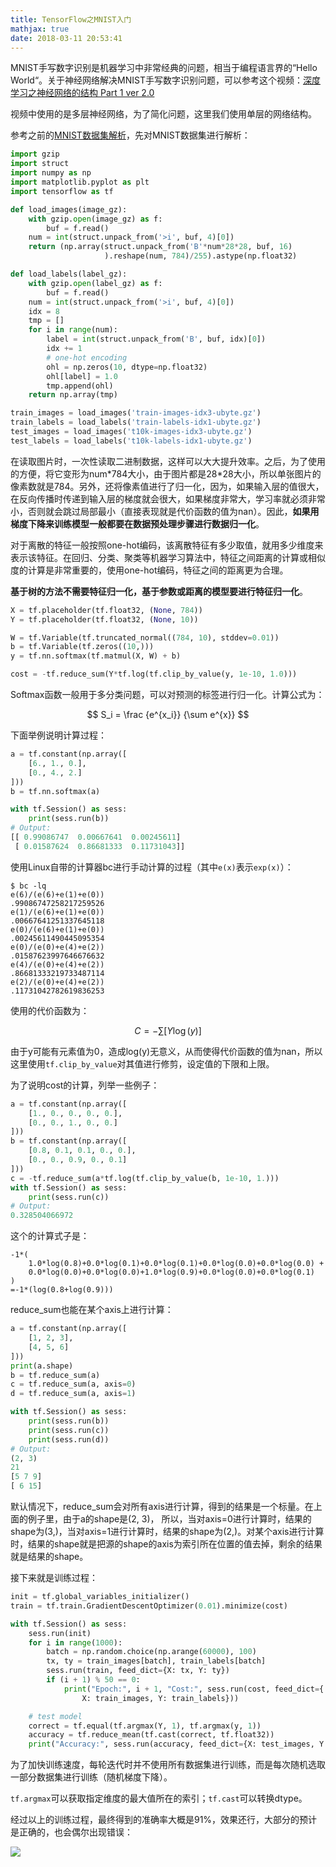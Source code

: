 ```yaml
---
title: TensorFlow之MNIST入门
mathjax: true
date: 2018-03-11 20:53:41
---
```



MNIST手写数字识别是机器学习中非常经典的问题，相当于编程语言界的“Hello World“。关于神经网络解决MNIST手写数字识别问题，可以参考这个视频：[深度学习之神经网络的结构 Part 1 ver 2.0](https://www.bilibili.com/video/av15532370/)

视频中使用的是多层神经网络，为了简化问题，这里我们使用单层的网络结构。

参考之前的[MNIST数据集解析](201803080.html)，先对MNIST数据集进行解析：

<!-- more -->

``` Python
import gzip
import struct
import numpy as np
import matplotlib.pyplot as plt
import tensorflow as tf

def load_images(image_gz):
    with gzip.open(image_gz) as f:
        buf = f.read()
    num = int(struct.unpack_from('>i', buf, 4)[0])
    return (np.array(struct.unpack_from('B'*num*28*28, buf, 16)
                     ).reshape(num, 784)/255).astype(np.float32)

def load_labels(label_gz):
    with gzip.open(label_gz) as f:
        buf = f.read()
    num = int(struct.unpack_from('>i', buf, 4)[0])
    idx = 8
    tmp = []
    for i in range(num):
        label = int(struct.unpack_from('B', buf, idx)[0])
        idx += 1
        # one-hot encoding
        ohl = np.zeros(10, dtype=np.float32)
        ohl[label] = 1.0
        tmp.append(ohl)
    return np.array(tmp)

train_images = load_images('train-images-idx3-ubyte.gz')
train_labels = load_labels('train-labels-idx1-ubyte.gz')
test_images = load_images('t10k-images-idx3-ubyte.gz')
test_labels = load_labels('t10k-labels-idx1-ubyte.gz')
```

在读取图片时，一次性读取二进制数据，这样可以大大提升效率。之后，为了使用的方便，将它变形为num\*784大小，由于图片都是28\*28大小，所以单张图片的像素数就是784。另外，还将像素值进行了归一化，因为，如果输入层的值很大，在反向传播时传递到输入层的梯度就会很大，如果梯度非常大，学习率就必须非常小，否则就会跳过局部最小（直接表现就是代价函数的值为nan）。因此，**如果用梯度下降来训练模型一般都要在数据预处理步骤进行数据归一化**。

对于离散的特征一般按照one-hot编码，该离散特征有多少取值，就用多少维度来表示该特征。在回归、分类、聚类等机器学习算法中，特征之间距离的计算或相似度的计算是非常重要的，使用one-hot编码，特征之间的距离更为合理。

**基于树的方法不需要特征归一化，基于参数或距离的模型要进行特征归一化**。

``` Python
X = tf.placeholder(tf.float32, (None, 784))
Y = tf.placeholder(tf.float32, (None, 10))

W = tf.Variable(tf.truncated_normal((784, 10), stddev=0.01))
b = tf.Variable(tf.zeros((10,)))
y = tf.nn.softmax(tf.matmul(X, W) + b)

cost = -tf.reduce_sum(Y*tf.log(tf.clip_by_value(y, 1e-10, 1.0)))
```

Softmax函数一般用于多分类问题，可以对预测的标签进行归一化。计算公式为：

$$ S_i = \frac {e^{x_i}} {\sum e^{x}} $$

下面举例说明计算过程：

``` Python
a = tf.constant(np.array([
    [6., 1., 0.],
    [0., 4., 2.]
]))
b = tf.nn.softmax(a)

with tf.Session() as sess:
    print(sess.run(b))
# Output:
[[ 0.99086747  0.00667641  0.00245611]
 [ 0.01587624  0.86681333  0.11731043]]
```

使用Linux自带的计算器bc进行手动计算的过程（其中`e(x)`表示`exp(x)`）：

```
$ bc -lq
e(6)/(e(6)+e(1)+e(0))
.99086747258217259526
e(1)/(e(6)+e(1)+e(0))
.00667641251337645118
e(0)/(e(6)+e(1)+e(0))
.00245611490445095354
e(0)/(e(0)+e(4)+e(2))
.01587623997646676632
e(4)/(e(0)+e(4)+e(2))
.86681333219733487114
e(2)/(e(0)+e(4)+e(2))
.11731042782619836253
```

使用的代价函数为：

$$ C = -\sum [Y\log(y)] $$

由于y可能有元素值为0，造成log(y)无意义，从而使得代价函数的值为nan，所以这里使用`tf.clip_by_value`对其值进行修剪，设定值的下限和上限。

为了说明cost的计算，列举一些例子：

``` Python
a = tf.constant(np.array([
    [1., 0., 0., 0., 0.],
    [0., 0., 1., 0., 0.]
]))
b = tf.constant(np.array([
    [0.8, 0.1, 0.1, 0., 0.],
    [0., 0., 0.9, 0., 0.1]
]))
c = -tf.reduce_sum(a*tf.log(tf.clip_by_value(b, 1e-10, 1.)))
with tf.Session() as sess:
    print(sess.run(c))
# Output:
0.328504066972
```

这个的计算式子是：

```
-1*(
    1.0*log(0.8)+0.0*log(0.1)+0.0*log(0.1)+0.0*log(0.0)+0.0*log(0.0) +
    0.0*log(0.0)+0.0*log(0.0)+1.0*log(0.9)+0.0*log(0.0)+0.0*log(0.1)
)
=-1*(log(0.8+log(0.9)))
```

reduce_sum也能在某个axis上进行计算：

``` Python
a = tf.constant(np.array([
    [1, 2, 3],
    [4, 5, 6]
]))
print(a.shape)
b = tf.reduce_sum(a)
c = tf.reduce_sum(a, axis=0)
d = tf.reduce_sum(a, axis=1)

with tf.Session() as sess:
    print(sess.run(b))
    print(sess.run(c))
    print(sess.run(d))
# Output:
(2, 3)
21
[5 7 9]
[ 6 15]
```

默认情况下，reduce_sum会对所有axis进行计算，得到的结果是一个标量。在上面的例子里，由于a的shape是(2, 3)， 所以，当对axis=0进行计算时，结果的shape为(3,)，当对axis=1进行计算时，结果的shape为(2,)。对某个axis进行计算时，结果的shape就是把源的shape的axis为索引所在位置的值去掉，剩余的结果就是结果的shape。

接下来就是训练过程：

``` Python
init = tf.global_variables_initializer()
train = tf.train.GradientDescentOptimizer(0.01).minimize(cost)

with tf.Session() as sess:
    sess.run(init)
    for i in range(1000):
        batch = np.random.choice(np.arange(60000), 100)
        tx, ty = train_images[batch], train_labels[batch]
        sess.run(train, feed_dict={X: tx, Y: ty})
        if (i + 1) % 50 == 0:
            print("Epoch:", i + 1, "Cost:", sess.run(cost, feed_dict={
                X: train_images, Y: train_labels}))

    # test model
    correct = tf.equal(tf.argmax(Y, 1), tf.argmax(y, 1))
    accuracy = tf.reduce_mean(tf.cast(correct, tf.float32))
    print("Accuracy:", sess.run(accuracy, feed_dict={X: test_images, Y: test_labels}))
```

为了加快训练速度，每轮迭代时并不使用所有数据集进行训练，而是每次随机选取一部分数据集进行训练（随机梯度下降）。

`tf.argmax`可以获取指定维度的最大值所在的索引；`tf.cast`可以转换dtype。

经过以上的训练过程，最终得到的准确率大概是91%，效果还行，大部分的预计是正确的，也会偶尔出现错误：

![](https://img-1256819794.cos.ap-beijing.myqcloud.com/20180311.gif)
